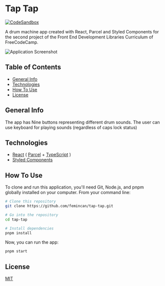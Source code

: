 # Tap Tap

[![CodeSandbox](https://img.shields.io/badge/Codesandbox-040404?style=for-the-badge&logo=codesandbox&logoColor=DBDBDB)](https://codesandbox.io/p/github/femincan/tap-tap/main)

A drum machine app created with React, Parcel and Styled Components for the second project of the Front End Development Libraries Curriculum of FreeCodeCamp.

![Application Screenshot]()

## Table of Contents

- [General Info](#general-info)
- [Technologies](#technologies)
- [How To Use](#how-to-use)
- [License](#license)

## General Info

The app has Nine buttons representing different drum sounds. The user can use keyboard for playing sounds (regardless of caps lock status)

## Technologies

- [React](https://reactjs.org) ( [Parcel](https://parceljs.org) + [TypeScript](https://typescriptlang.org) )
- [Styled Components](https://styled-components.com/)

## How To Use

To clone and run this application, you'll need Git, Node.js, and pnpm globally installed on your computer. From your command line:

```bash
# Clone this repository
git clone https://github.com/femincan/tap-tap.git

# Go into the repository
cd tap-tap

# Install dependencies
pnpm install
```

Now, you can run the app:

```bash
pnpm start
```

## License

[MIT](./LICENSE)
